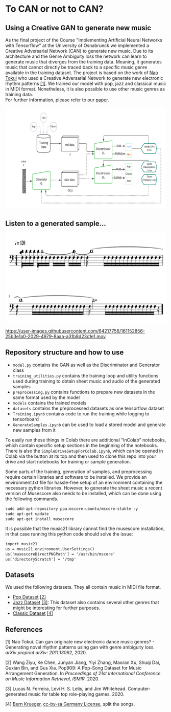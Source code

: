 # To CAN or not to CAN? 
## Using a Creative GAN to generate new music
As the final project of the Course "Implementing Artificial Neural Networks with Tensorflow" at the University of Osnabrueck we implemented a Creative Adversarial Network (CAN) to generate new music. Due to its architecture and the Genre Ambiguity loss the network can learn to generate music that diverges from the training data. Meaning, it generates music that cannot directly be traced back to a specific music genre available in the training dataset. 
The project is based on the work of [Nao Tokui](https://arxiv.org/abs/2011.13062#:~:text=%2D%2D%20Generating%20novel%20rhythm%20patterns%20using%20GAN%20with%20Genre%20Ambiguity%20Loss,-Nao%20Tokui&text=The%20paper%20shows%20that%20our,genres%20in%20the%20training%20dataset) who used a Creative Adversarial Network to generate new electronic rhythm patterns [[1]](#1). We trained our model with pop, jazz and classical music in MIDI format. Nonetheless, it is also possible to use other music genres as training data. \
For further information, please refer to our [paper]("To_CAN_or_to_CAN__Music_Generation__Creative_GAN.pdf").
<p align="center">
  <img src="CAN.png" alt="Sublime's custom image" width = 500 height=320/>
</p>

## Listen to a generated sample...

<p align="center">
  <img src="33-1.png" alt="Sublime's custom image" width = 620 height=280/>
</p>

https://user-images.githubusercontent.com/64217756/161152856-25b3e1a0-2029-4979-8aaa-a31b8d23c1e1.mov


## Repository structure and how to use
- `model.py` contains the GAN as well as the Discriminator and Generator class
- `training_utilities.py` contains the training loop and utility functions used during training to obtain sheet music and audio of the generated samples
- `preprocessing.py` contains functions to prepare new datasets in the same format used by the model
- `models` contains the trained models
- `datasets` contains the preprocessed datasets as one tensorflow dataset
- `Training.ipynb` contains code to run the training while logging to tensorboard
- `GenerateSamples.ipynb` can be used to load a stored model and generate new samples from it

To easily run these things in Colab there are additional "InColab" notebooks, which contain specific setup sections in the beginning of the notebooks.
There is also the `SimpleDriveSetupForColab.ipynb`, which can be opened in Colab via the button at its top and then used to clone this repo into your drive and start notebooks for training or sample generation.


Some parts of the training, generation of samples, and preprocessing require certain libraries and software to be installed. We provide an environment.txt file for hassle-free setup of an environment containing the necessary python libraries. However, to generate the sheet music a recent version of Musescore also needs to be installed, which can be done using the following commands.
```
sudo add-apt-repository ppa:mscore-ubuntu/mscore-stable -y
sudo apt-get update
sudo apt-get install musescore
```
It is possible that the music21 library cannot find the musescore installation, in that case running this python code should solve the issue:
```
import music21
us = music21.environment.UserSettings()
us['musescoreDirectPNGPath'] = '/usr/bin/mscore'
us['directoryScratch'] = '/tmp'
```



## Datasets
We used the following datasets. They all contain music in MIDI file format.

- [Pop Dataset](https://github.com/music-x-lab/POP909-Dataset) [[2]](#2)
- [Jazz Dataset](https://github.com/lucasnfe/adl-piano-midi) [[3]](#3): This dataset also contains several other genres that might be interesting for further purposes. 
- [Classic Dataset](https://www.kaggle.com/datasets/soumikrakshit/classical-music-midi)  [[4]](#4)

## References
<a id="1">[1]</a> 
Nao Tokui. Can gan originate new electronic dance music genres? - Generating novel rhythm patterns using gan with genre ambiguity loss. *arXiv preprint arXiv: 2011.13062*, 2020.

<a id="2">[2]</a> 
Wang Ziyu, Ke Chen, Junyan Jiang, Yiyi Zhang, Maoran Xu, Shuqi Dai, Guxian Bin, and Gus Xia. Pop909: A Pop-Song Dataset for Music Arrangement Generation. In *Proceedings of 21st International Conference on Music Information Retrieval, ISMIR.* 2020.

<a id="3">[3]</a> 
Lucas N. Ferreira, Levi H. S. Lelis, and Jim Whitehead. Computer-generated music for table top role-playing games. 2020.

<a id="4">[4]</a> 
[Bern Krueger](http://www.piano-midi.de/), [cc-by-sa Germany License](https://creativecommons.org/licenses/by-sa/3.0/de/deed.en), split the songs.


